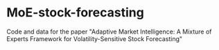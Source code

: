 # MoE-stock-forecasting
Code and data for the paper "Adaptive Market Intelligence: A Mixture of Experts Framework for Volatility-Sensitive Stock Forecasting"
